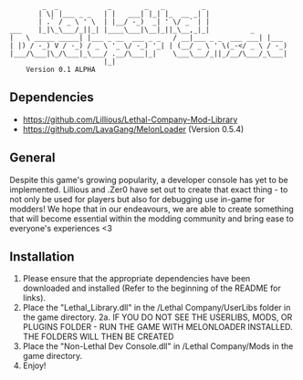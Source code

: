 

            _  _            _        _   _         _                 
           | \| |___ _ _   | |   ___| |_| |_  __ _| |                
           | .` / _ \ ' \  | |__/ -_)  _| ' \/ _` | |                
    ___    |_|\_\___/_||_| |____\___|\__|_||_\__,_|_|          _     
    |   \ _____ _____| |___ _ __  ___ _ _   / __|___ _ _  ___ ___| |___ 
    | |) / -_) V / -_) / _ \ '_ \/ -_) '_| | (__/ _ \ ' \(_-</ _ \ / -_)
    |___/\___|\_/\___|_\___/ .__/\___|_|    \___\___/_||_/__/\___/_\___|
                           |_|                                          
	    Version 0.1 ALPHA



## Dependencies
- https://github.com/Lillious/Lethal-Company-Mod-Library
- https://github.com/LavaGang/MelonLoader (Version 0.5.4)

## General
Despite this game's growing popularity, a developer console has yet to be implemented. Lillious and .Zer0 have set out to create 
that exact thing - to not only be used for players but also for debugging use in-game for modders! We hope that in our endeavours,
we are able to create something that will become essential within the modding community and bring ease to everyone's experiences <3

## Installation
1. Please ensure that the appropriate dependencies have been downloaded and installed (Refer to the beginning of the README for links).
2. Place the "Lethal_Library.dll" in the /Lethal Company/UserLibs folder in the game directory.
    2a. IF YOU DO NOT SEE THE USERLIBS, MODS, OR PLUGINS FOLDER - RUN THE GAME WITH MELONLOADER INSTALLED. THE FOLDERS WILL THEN BE CREATED
3. Place the "Non-Lethal Dev Console.dll" in /Lethal Company/Mods in the game directory.
4. Enjoy!